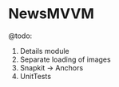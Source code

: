 # NewsMVVM

@todo:
1) Details module
2) Separate loading of images
3) Snapkit -> Anchors
4) UnitTests
